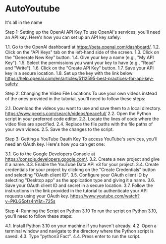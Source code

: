 # AutoYoutube
It's all in the name

Step 1: Setting up the OpenAI API Key
To use OpenAI's services, you'll need an API key. Here's how you can set up an API key safely:

1.1. Go to the OpenAI dashboard at https://beta.openai.com/dashboard/.
1.2. Click on the "API Keys" tab on the left-hand side of the screen.
1.3. Click on the "Generate New Key" button.
1.4. Give your key a name (e.g., "My API Key").
1.5. Select the permissions you want your key to have (e.g., "Read" and "Write").
1.6. Click on the "Create API Key" button.
1.7. Save your API key in a secure location.
1.8. Set up the key with the link below
        https://help.openai.com/en/articles/5112595-best-practices-for-api-key-safety

Step 2: Changing the Video File Locations
To use your own videos instead of the ones provided in the tutorial, you'll need to follow these steps:

2.1. Download the videos you want to use and save them to a local directory.
        https://www.pexels.com/search/videos/peaceful/
2.2. Open the Python script in your preferred code editor.
2.3. Locate the lines of code where the video files are specified.
2.4. Replace the file paths with the file paths of your own videos.
2.5. Save the changes to the script.

Step 3: Getting a YouTube Oauth Key
To access YouTube's services, you'll need an OAuth key. Here's how you can get one:

3.1. Go to the Google Developers Console at https://console.developers.google.com/.
3.2. Create a new project and give it a name.
3.3. Enable the YouTube Data API v3 for your project.
3.4. Create credentials for your project by clicking on the "Create Credentials" button and selecting "OAuth client ID".
3.5. Configure your OAuth client ID by selecting "Desktop app" as the application type and giving it a name.
3.6. Save your OAuth client ID and secret in a secure location.
3.7. Follow the instructions in the link provided in the tutorial to authenticate your API requests using your OAuth key.
        https://www.youtube.com/watch?v=PKLG5pfs4nY&t=725s

Step 4: Running the Script on Python 3.10
To run the script on Python 3.10, you'll need to follow these steps:

4.1. Install Python 3.10 on your machine if you haven't already.
4.2. Open a terminal window and navigate to the directory where the Python script is saved.
4.3. Type "python3 Fact".
4.4. Press enter to run the script.